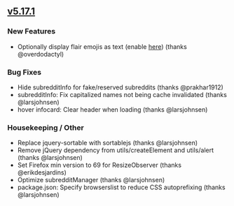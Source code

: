## [v5.17.1](https://github.com/honestbleeps/Reddit-Enhancement-Suite/releases/v5.17.1)

### New Features

- Optionally display flair emojis as text (enable [here](https://www.reddit.com/#res:settings/styleTweaks/flairEmojiAsText)) (thanks @overdodactyl)

### Bug Fixes

- Hide subredditInfo for fake/reserved subreddits (thanks @prakhar1912)
- subredditInfo: Fix capitalized names not being cache invalidated (thanks @larsjohnsen)
- hover infocard: Clear header when loading (thanks @larsjohnsen)

### Housekeeping / Other

- Replace jquery-sortable with sortablejs (thanks @larsjohnsen)
- Remove jQuery dependency from utils/createElement and utils/alert  (thanks @larsjohnsen)
- Set Firefox min version to 69 for ResizeObserver (thanks @erikdesjardins)
- Optimize subredditManager (thanks @larsjohnsen)
- package.json: Specify browserslist to reduce CSS autoprefixing  (thanks @larsjohnsen)
